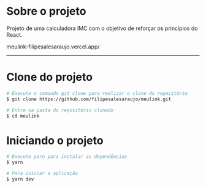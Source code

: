 # Sobre o projeto

Projeto de uma calculadora IMC com o objetivo de reforçar os principios do React.

meulink-filipesalesaraujo.vercel.app/

---

# Clone do projeto

```bash
# Execute o comando git clone para realizar o clone do repositório
$ git clone https://github.com/filipesalesaraujo/meulink.git

# Entre na pasta do repositório clonado
$ cd meulink
```

# Iniciando o projeto

```bash
# Execute yarn para instalar as dependências
$ yarn

# Para iniciar a aplicação
$ yarn dev

```